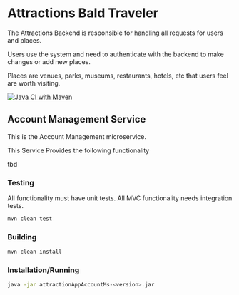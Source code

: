 # Attractions Bald Traveler
The Attractions Backend is responsible for handling all requests for users and places.

Users use the system and need to authenticate with the backend to make changes or add new places.

Places are venues, parks, museums, restaurants, hotels, etc that users feel are worth visiting.

[![Java CI with Maven](https://github.com/Bald-traveler/attractionsAppUsersMS/actions/workflows/maven.yml/badge.svg)](https://github.com/Bald-traveler/attractionsAppUsersMS/actions/workflows/maven.yml)
## Account Management Service
This is the Account Management microservice.

This Service Provides the following functionality

tbd

### Testing
All functionality must have unit tests.  All MVC functionality needs integration tests.

```bash
mvn clean test
```

### Building

```bash
mvn clean install
```

### Installation/Running

```bash
java -jar attractionAppAccountMs-<version>.jar
```
